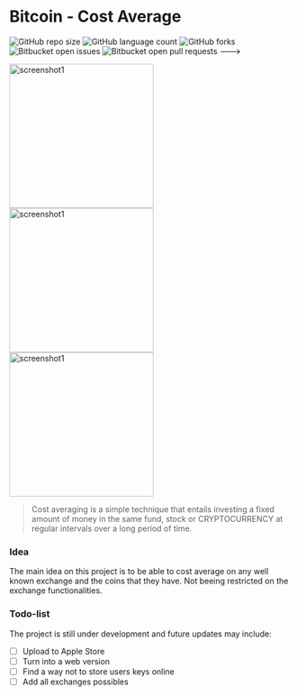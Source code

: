 # Bitcoin - Cost Average

<!--- Esses são exemplos. Veja https://shields.io para outras pessoas ou para personalizar este conjunto de escudos. Você pode querer incluir dependências, status do projeto e informações de licença aqui--->

![GitHub repo size](https://img.shields.io/github/repo-size/iuricode/README-template?style=for-the-badge)
![GitHub language count](https://img.shields.io/github/languages/count/iuricode/README-template?style=for-the-badge)
![GitHub forks](https://img.shields.io/github/forks/iuricode/README-template?style=for-the-badge)
![Bitbucket open issues](https://img.shields.io/bitbucket/issues/iuricode/README-template?style=for-the-badge)
![Bitbucket open pull requests](https://img.shields.io/bitbucket/pr-raw/iuricode/README-template?style=for-the-badge)
--->
<div>
<img src="https://play-lh.googleusercontent.com/I_Bc-6nCQugnAc8cKp4bchY3qFTyrQtFDS5bCyhMMZl9Y8bz210S_YULVNwKM8JL83g=w3360-h1940" width="256px" alt="screenshot1">
<img src="https://play-lh.googleusercontent.com/QCkbySR1Bfq42JwTl-U9_zPmaXPY34IxIt1kyj8eLqIl-IkqqwTDW7X1WuV-0Km6FG-C=w3360-h1940" width="256px" alt="screenshot1">
<img src="https://play-lh.googleusercontent.com/X4fePjB7hKerzqZBWuRCczuzmU8cc2bXcgsCLP_40QRqSkgEWYv1pkED7F3__IyE5x0=w3360-h1940" width="256px" alt="screenshot1">
  </div>

> Cost averaging is a simple technique that entails investing a fixed amount of money in the same fund, stock or CRYPTOCURRENCY at regular intervals over a long period of time.

### Idea

The main idea on this project is to be able to cost average on any well known exchange and the coins that they have. Not beeing restricted on the exchange functionalities.

### Todo-list

The project is still under development and future updates may include:

- [ ] Upload to Apple Store
- [ ] Turn into a web version
- [ ] Find a way not to store users keys online
- [ ] Add all exchanges possibles

